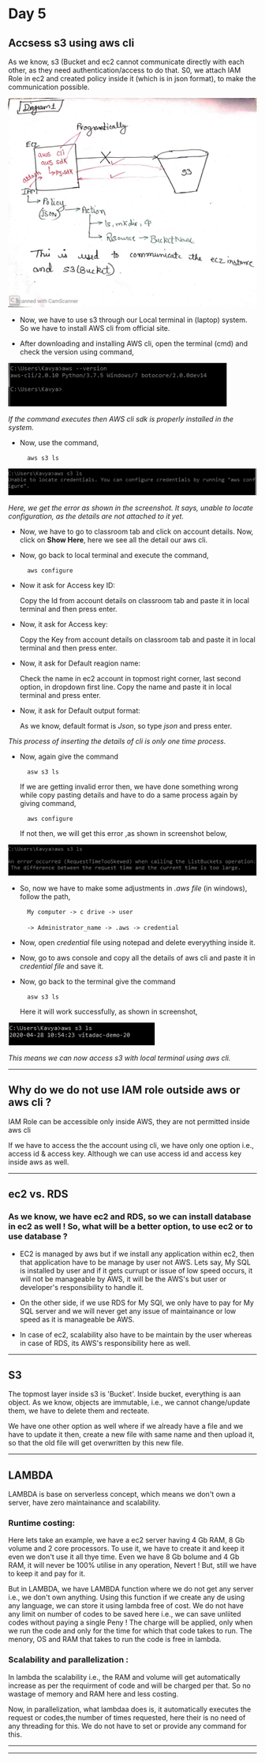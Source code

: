 # Day 5

## Accsess s3 using aws cli

As we know, s3 (Bucket and ec2 cannot communicate directly with each other, as they need authentication/access to do that. S0, we attach IAM Role in ec2 and created policy inside it (which is in json format), to make the communication possible.

![Diagram 1](./Diagram1.jpeg)

* Now, we have to use s3 through our Local terminal in (laptop) system. So we have to install AWS cli from  official site. 

* After downloading and installing AWS cli, open the terminal (cmd) and check the version using command,

![Screenshot](./Screenshot_1.png)

_If the command executes then AWS cli sdk is properly installed in the system._

* Now, use the command,

        aws s3 ls

![Screenshot](./Screenshot_2a.png)

_Here, we get the error as shown in the screenshot. It says, unable to locate configuration, as the details are not attached to it yet._

* Now, we have to go to classroom tab and click on account details. Now, click on **Show Here**, here we see all the detail our aws cli.

* Now, go back to local terminal and execute the command,
  
        aws configure

* Now it ask for Access key ID:
  
  Copy the Id from account details on classroom tab and paste it in local terminal and then press enter. 
  
* Now, it ask for Access key:

    Copy the Key from account details on classroom tab and paste it in local terminal and then press enter.

* Now, it ask for Default reagion name:

    Check the name in ec2 account in topmost right corner, last second option, in dropdown first line. Copy the name and paste it in local terminal and press enter.

* Now, it ask for Default output format:
    
    As we know, default format is _Json_, so type _json_ and press enter.
    
_This process of inserting the details of cli is only one time process._

* Now, again give the command
  
        asw s3 ls

    If we are getting invalid error then, we have done something wrong while copy pasting details and have to do a same process again by giving command,

        aws configure

    If not then, we will get this error ,as shown in screenshot below,

    
![Screenshot](./Screenshot_2.png)



* So, now we have to make some adjustments in _.aws file_ (in windows), follow the path,
  
        My computer -> c drive -> user
        
        -> Administrator_name -> .aws -> credential


* Now, open _credential_ file using notepad and delete everyything inside it.

* Now, go to aws console and copy all the details of aws cli and paste it in _credential file_ and save it. 
  
* Now, go back to the terminal give the command
  
        asw s3 ls

    Here it will work successfully, as shown in screenshot,

![Screenshot](./Screenshot_3.png)

_This means we can now access s3 with local terminal using aws cli._

***

## Why do we do not use IAM role outside aws or aws cli ?

IAM Role can be accessible only inside AWS, they are not permitted inside aws cli

If we have to access the the account using cli, we have only one option i.e., access id & access key. Although we can use access id and access key inside aws as well.

***

## ec2 vs. RDS

### As we know, we have ec2 and RDS, so we can install database in ec2 as well ! So, what will be a better option, to use ec2 or to use database ?

* EC2 is managed by aws  but if we install any application within ec2, then that application have to be manage by user not AWS. Lets say, My SQL is installed by user and if it gets currupt or issue of low speed occurs, it will not be manageable by AWS, it will be the AWS's but user or developer's responsibility to handle it.

* On the other side, if we use RDS for My SQl, we only have to pay for My SQL server and we will never get any issue of maintainance or low speed as it is manageable  be AWS.

* In case of ec2, scalability also have to be maintain by the user whereas in case of RDS, its AWS's responsibility here as well.

***

## S3

The topmost layer inside s3 is 'Bucket'. Inside bucket, everything is aan object. As we know, objects are immutable, i.e., we cannot change/update them, we have to delete them and recteate.

We have one other option as well where if we already have a file and we have to update it then, create a new file with same name and then upload it, so that the old file will get overwritten by this new file.

***

## LAMBDA

LAMBDA is base on serverless concept, which means we don't own a server, have zero maintainance and scalability.

###  Runtime costing:

Here lets take an example, we have a ec2 server having 4 Gb RAM, 8 Gb volume and 2 core processors. To use it, we have to create it and keep it even we don't use it all thye time. Even we have 8 Gb bolume and 4 Gb RAM, it will never be 100% utilise in any operation, Nevert ! But, still we have to keep it and pay for it.

But in LAMBDA, we have LAMBDA function where we do not get any server i.e., we don't own anything.
Using this function  if we create any de using any language, we can store it using lambda free of cost. We do not have any limit on number of codes to be saved here i.e., we can save unliited codes without paying a single Peny ! The charge will be applied, only when we run the code and only for the time for which that code takes to run. The menory, OS and RAM that takes to run the code is free in lambda.

###  Scalability and parallelization :

In lambda the scalability i.e., the RAM and volume will get automatically increase as per the requirment of code and will be charged per that. So no wastage of memory and RAM here and less costing.

Now, in parallelization, what lambdaa does is, it automatically executes the request or codes,the number of times requested, here their is no need of any threading for this. We do not have to set or provide any command for this.
***
***